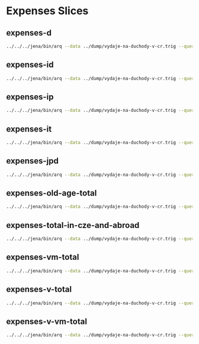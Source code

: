 # Expenses Slices

## expenses-d

```bash
../../../jena/bin/arq --data ../dump/vydaje-na-duchody-v-cr.trig --query expenses-d.rq > ../expenses-d.ttl
```

## expenses-id

```bash
../../../jena/bin/arq --data ../dump/vydaje-na-duchody-v-cr.trig --query expenses-id.rq > ../expenses-id.ttl
```

## expenses-ip

```bash
../../../jena/bin/arq --data ../dump/vydaje-na-duchody-v-cr.trig --query expenses-ip.rq > ../expenses-ip.ttl
```

## expenses-it

```bash
../../../jena/bin/arq --data ../dump/vydaje-na-duchody-v-cr.trig --query expenses-it.rq > ../expenses-it.ttl
```

## expenses-jpd

```bash
../../../jena/bin/arq --data ../dump/vydaje-na-duchody-v-cr.trig --query expenses-jpd.rq > ../expenses-jpd.ttl
```

## expenses-old-age-total

```bash
../../../jena/bin/arq --data ../dump/vydaje-na-duchody-v-cr.trig --query expenses-old-age-total.rq > ../expenses-old-age-total.ttl
```

## expenses-total-in-cze-and-abroad

```bash
../../../jena/bin/arq --data ../dump/vydaje-na-duchody-v-cr.trig --query expenses-total-in-cze-and-abroad.rq > ../expenses-total-in-cze-and-abroad.ttl
```

## expenses-vm-total

```bash
../../../jena/bin/arq --data ../dump/vydaje-na-duchody-v-cr.trig --query expenses-vm-total.rq > ../expenses-vm-total.ttl
```

## expenses-v-total

```bash
../../../jena/bin/arq --data ../dump/vydaje-na-duchody-v-cr.trig --query expenses-v-total.rq > ../expenses-v-total.ttl
```

## expenses-v-vm-total

```bash
../../../jena/bin/arq --data ../dump/vydaje-na-duchody-v-cr.trig --query expenses-v-vm-total.rq > ../expenses-v-vm-total.ttl
```
